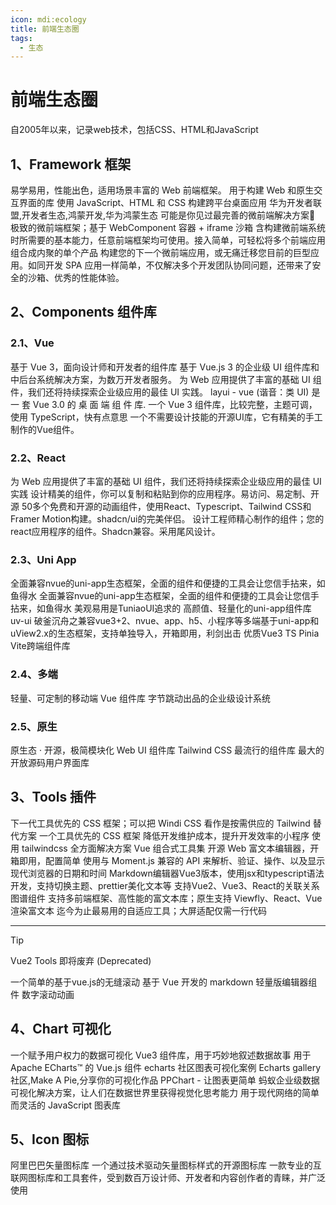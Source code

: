 ```yaml
---
icon: mdi:ecology
title: 前端生态圈
tags:
  - 生态
---
```


# 前端生态圈

<LinkCard title="MDN Web Docs" href="https://developer.mozilla.org/zh-CN/" icon="https://developer.mozilla.org/favicon-48x48.bc390275e955dacb2e65.png"  >
自2005年以来，记录web技术，包括CSS、HTML和JavaScript
</LinkCard>

## 1、Framework 框架

<CardGrid>
  <LinkCard title="Vue.js" href="https://cn.vuejs.org/" icon="https://icon.bqb.cool/?url=cn.vuejs.org" >
  易学易用，性能出色，适用场景丰富的 Web 前端框架。
  </LinkCard>
  <LinkCard title="React" href="https://zh-hans.react.dev/" icon="https://icon.bqb.cool/?url=zh-hans.react.dev" >
  用于构建 Web 和原生交互界面的库
  </LinkCard>
  <LinkCard title="Electron" href="https://electron.nodejs.cn/" icon="https://icon.bqb.cool/?url=electron.nodejs.cn" >
  使用 JavaScript、HTML 和 CSS 构建跨平台桌面应用
  </LinkCard>
  <LinkCard title="HarmonyOS" href="https://developer.huawei.com/consumer/cn/" icon="https://icon.bqb.cool/?url=developer.huawei.com" >
  华为开发者联盟,开发者生态,鸿蒙开发,华为鸿蒙生态
  </LinkCard>
  <LinkCard title="qiankun" href="https://qiankun.umijs.org/zh" icon="https://icon.bqb.cool/?url=qiankun.umijs.org" >
  可能是你见过最完善的微前端解决方案🧐
  </LinkCard>
  <LinkCard title="无界" href="https://wujie-micro.github.io/doc/" icon="https://wujie-micro.github.io/doc/wujie.png" >
  极致的微前端框架；基于 WebComponent 容器 + iframe 沙箱
  </LinkCard>
  <LinkCard title="Garfish" href="https://www.garfishjs.org/" icon="https://icon.bqb.cool/?url=www.garfishjs.org" >
  含构建微前端系统时所需要的基本能力，任意前端框架均可使用。接入简单，可轻松将多个前端应用组合成内聚的单个产品
  </LinkCard>
  <LinkCard title="Icestark" href="https://micro-frontends.ice.work/" icon="https://icon.bqb.cool/?url=micro-frontends.ice.work" >
  构建您的下一个微前端应用，或无痛迁移您目前的巨型应用。如同开发 SPA 应用一样简单，不仅解决多个开发团队协同问题，还带来了安全的沙箱、优秀的性能体验。
  </LinkCard>
</CardGrid>

## 2、Components 组件库

### 2.1、Vue

<CardGrid>
  <LinkCard title="Element Plus" href="https://element-plus.org/zh-CN/" icon="https://icon.bqb.cool/?url=element-plus.org" >
  基于 Vue 3，面向设计师和开发者的组件库
  </LinkCard>
  <LinkCard title="View Design" href="https://www.iviewui.com/" icon="https://icon.bqb.cool/?url=www.iviewui.com" >
  基于 Vue.js 3 的企业级 UI 组件库和中后台系统解决方案，为数万开发者服务。
  </LinkCard>
  <LinkCard title="Ant Design Vue" href="https://www.antdv.com/components/overview-cn" icon="https://icon.bqb.cool/?url=www.antdv.com" >
  为 Web 应用提供了丰富的基础 UI 组件，我们还将持续探索企业级应用的最佳 UI 实践。
  </LinkCard>
  <LinkCard title="layui - vue" href="https://www.layui-vue.com/zh-CN/index" icon="https://icon.bqb.cool/?url=www.layui-vue.com" >
  layui - vue (谐音：类 UI) 是 一 套 Vue 3.0 的 桌 面 端 组 件 库.
  </LinkCard>
  <LinkCard title="Naïve UI" href="https://www.naiveui.com/zh-CN/" icon="https://icon.bqb.cool/?url=www.naiveui.com" >
  一个 Vue 3 组件库，比较完整，主题可调，使用 TypeScript，快有点意思
  </LinkCard>
  <LinkCard title="Vuetify" href="https://vuetifyjs.com/zh-Hans/" icon="https://icon.bqb.cool/?url=vuetifyjs.com" >
  一个不需要设计技能的开源UI库，它有精美的手工制作的Vue组件。
  </LinkCard>
</CardGrid>

### 2.2、React

<CardGrid>
  <LinkCard title="Ant Design" href="https://ant-design.antgroup.com/" icon="https://icon.bqb.cool/?url=ant-design.antgroup.com" >
  为 Web 应用提供了丰富的基础 UI 组件，我们还将持续探索企业级应用的最佳 UI 实践
  </LinkCard>
  <LinkCard title="shadcn/ui" href="https://www.shadcn.com.cn/" icon="https://icon.bqb.cool/?url=www.shadcn.com.cn" >
  设计精美的组件，你可以复制和粘贴到你的应用程序。易访问、易定制、开源
  </LinkCard>
  <LinkCard title="Magic UI" href="https://magicui.design/" icon="https://icon.bqb.cool/?url=magicui.design" >
  50多个免费和开源的动画组件，使用React、Typescript、Tailwind CSS和Framer Motion构建。shadcn/ui的完美伴侣。
  </LinkCard>
  <LinkCard title="cult/ui" href="https://www.cult-ui.com/" icon="https://icon.bqb.cool/?url=www.cult-ui.com" >
  设计工程师精心制作的组件；您的react应用程序的组件。Shadcn兼容。采用尾风设计。
  </LinkCard>
</CardGrid>

### 2.3、Uni App

<CardGrid>
  <LinkCard title="uView" href="https://www.uviewui.com/" icon="https://icon.bqb.cool/?url=www.uviewui.com" >
  全面兼容nvue的uni-app生态框架，全面的组件和便捷的工具会让您信手拈来，如鱼得水
  </LinkCard>
  <LinkCard title="uView-Plus" href="https://uview-plus.jiangruyi.com/" icon="https://icon.bqb.cool/?url=uview-plus.jiangruyi.com" >
  全面兼容nvue的uni-app生态框架，全面的组件和便捷的工具会让您信手拈来，如鱼得水
  </LinkCard>
  <LinkCard title="TuniaoUI" href="https://vue3.tuniaokj.com/" icon="https://icon.bqb.cool/?url=vue3.tuniaokj.com" >
  美观易用是TuniaoUI追求的
  </LinkCard>
  <LinkCard title="Wot Design Uni" href="https://wot-design-uni.netlify.app/" icon="https://icon.bqb.cool/?url=wot-design-uni.netlify.app" >
  高颜值、轻量化的uni-app组件库
  </LinkCard>
  <LinkCard title="uv-ui" href="https://www.uvui.cn/" icon="https://icon.bqb.cool/?url=www.uvui.cn" >
  uv-ui 破釜沉舟之兼容vue3+2、nvue、app、h5、小程序等多端基于uni-app和uView2.x的生态框架，支持单独导入，开箱即用，利剑出击
  </LinkCard>
  <LinkCard title="TMUI" href="https://tmui.design/" icon="https://icon.bqb.cool/?url=tmui.design" >
  优质Vue3 TS Pinia Vite跨端组件库
  </LinkCard>
</CardGrid>

### 2.4、多端

<CardGrid>
  <LinkCard title="Vant" href="https://vant-ui.github.io/vant/#/zh-CN" icon="https://icon.bqb.cool/?url=vant-ui.github.io" >
  轻量、可定制的移动端 Vue 组件库
  </LinkCard>
  <LinkCard title="Arco.Design" href="https://arco.design/" icon="https://icon.bqb.cool/?url=arco.design" >
  字节跳动出品的企业级设计系统
  </LinkCard>
</CardGrid>

### 2.5、原生

<CardGrid>
  <LinkCard title="Layui" href="https://layui.dev/" icon="https://icon.bqb.cool/?url=layui.dev" >
  原生态 · 开源，极简模块化 Web UI 组件库
  </LinkCard>
  <LinkCard title="daisyUI" href="https://daisyui.com/" icon="https://icon.bqb.cool/?url=daisyui.com" >
  Tailwind CSS 最流行的组件库
  </LinkCard>
  <LinkCard title="UIverse" href="https://uiverse.io/" icon="https://icon.bqb.cool/?url=uiverse.io" >
  最大的开放源码用户界面库
  </LinkCard>
</CardGrid>

## 3、Tools 插件

<CardGrid>
  <LinkCard title="Windi CSS" href="https://cn.windicss.org/" icon="https://icon.bqb.cool/?url=cn.windicss.org" >
  下一代工具优先的 CSS 框架；可以把 Windi CSS 看作是按需供应的 Tailwind 替代方案
  </LinkCard>
  <LinkCard title="TailWind CSS" href="https://tailwind.nodejs.cn/" icon="https://icon.bqb.cool/?url=tailwind.nodejs.cn" >
  一个工具优先的 CSS 框架
  </LinkCard>
  <LinkCard title="weapp-tailwindcss" href="https://weapp-tw.icebreaker.top/" icon="https://icon.bqb.cool/?url=weapp-tw.icebreaker.top" >
  降低开发维护成本，提升开发效率的小程序 使用 tailwindcss 全方面解决方案
  </LinkCard>
  <LinkCard title="VueUse" href="https://vueuse.nodejs.cn/" icon="https://icon.bqb.cool/?url=vueuse.nodejs.cn" >
  Vue 组合式工具集
  </LinkCard>
  <LinkCard title="wangEditor 5" href="https://www.wangeditor.com/" icon="https://icon.bqb.cool/?url=www.wangeditor.com" >
  开源 Web 富文本编辑器，开箱即用，配置简单
  </LinkCard>
  <LinkCard title="Day.js" href="https://day.nodejs.cn/" icon="https://icon.bqb.cool/?url=day.nodejs.cn" >
  使用与 Moment.js 兼容的 API 来解析、验证、操作、以及显示现代浏览器的日期和时间
  </LinkCard>
  <LinkCard title="md-editor-v3" href="https://imzbf.github.io/md-editor-v3/zh-CN/index" icon="https://icon.bqb.cool/?url=imzbf.github.io" >
  Markdown编辑器Vue3版本，使用jsx和typescript语法开发，支持切换主题、prettier美化文本等
  </LinkCard>
  <LinkCard title="relation-graph" href="https://relation-graph.com/" icon="https://icon.bqb.cool/?url=relation-graph.com" >
  支持Vue2、Vue3、React的关联关系图谱组件
  </LinkCard>
  <LinkCard title="TextBus" href="https://textbus.io/" icon="https://icon.bqb.cool/?url=textbus.io" >
  支持多前端框架、高性能的富文本库；原生支持 Viewfly、React、Vue 渲染富文本
  </LinkCard>
  <LinkCard title="Autofit.js" href="https://auto-plugin.github.io/index/autofit.js/" icon="https://auto-plugin.github.io/index/autofit.js/logo.png" >
  迄今为止最易用的自适应工具；大屏适配仅需一行代码
  </LinkCard>
</CardGrid>

---

> [!tip]
> Vue2 Tools 即将废弃 (Deprecated)

<CardGrid>
  <LinkCard title="vue-seamless-scroll" href="https://chenxuan0000.github.io/vue-seamless-scroll/zh/" icon="https://icon.bqb.cool/?url=chenxuan0000.github.io" >
  一个简单的基于vue.js的无缝滚动
  </LinkCard>
  <LinkCard title="v-md-editor" href="https://code-farmer-i.github.io/vue-markdown-editor" icon="https://icon.bqb.cool/?url=code-farmer-i.github.io" >
  基于 Vue 开发的 markdown 轻量版编辑器组件
  </LinkCard>
  <LinkCard title="Vue CountTo" href="https://panjiachen.github.io/countTo/demo/" icon="https://icon.bqb.cool/?url=panjiachen.github.io" >
  数字滚动动画
  </LinkCard>
</CardGrid>

## 4、Chart 可视化

<CardGrid>
  <LinkCard title="Vue Data UI" href="https://vue-data-ui.graphieros.com/" icon="https://icon.bqb.cool/?url=vue-data-ui.graphieros.com" >
  一个赋予用户权力的数据可视化 Vue3 组件库，用于巧妙地叙述数据故事
  </LinkCard>
  <LinkCard title="Vue-ECharts" href="https://vue-echarts.dev/" icon="https://icon.bqb.cool/?url=vue-echarts.dev" >
  用于 Apache ECharts™ 的 Vue.js 组件
  </LinkCard>
  <LinkCard title="Makeapie" href="https://www.makeapie.cn/echarts" icon="https://icon.bqb.cool/?url=www.makeapie.cn" >
  echarts 社区图表可视化案例
  </LinkCard>
  <LinkCard title="Echarts Dome" href="https://www.isqqw.com/" icon="https://icon.bqb.cool/?url=www.isqqw.com" >
  Echarts gallery 社区,Make A Pie,分享你的可视化作品
  </LinkCard>
  <LinkCard title="PPChart" href="https://www.ppchart.com/" icon="https://icon.bqb.cool/?url=www.ppchart.com" >
  PPChart - 让图表更简单
  </LinkCard>
  <LinkCard title="AntV" href="https://antv.antgroup.com/zh" icon="https://icon.bqb.cool/?url=antv.antgroup.com" >
  蚂蚁企业级数据可视化解决方案，让人们在数据世界里获得视觉化思考能力
  </LinkCard>
  <LinkCard title="Chart.js" href="https://chartjs.cn/" icon="https://icon.bqb.cool/?url=chartjs.cn" >
  用于现代网络的简单而灵活的 JavaScript 图表库
  </LinkCard>
</CardGrid>

## 5、Icon 图标

<CardGrid>
  <LinkCard title="IconFont" href="https://www.iconfont.cn/" icon="https://icon.bqb.cool/?url=www.iconfont.cn" >
  阿里巴巴矢量图标库
  </LinkCard>
  <LinkCard title="IconPark" href="https://iconpark.oceanengine.com/" icon="https://icon.bqb.cool/?url=iconpark.oceanengine.com" >
  一个通过技术驱动矢量图标样式的开源图标库
  </LinkCard>
  <LinkCard title="Font Awesome" href="https://fa6.dashgame.com/" icon="https://icon.bqb.cool/?url=fa6.dashgame.com" >
  一款专业的互联网图标库和工具套件，受到数百万设计师、开发者和内容创作者的青睐，并广泛使用
  </LinkCard>
</CardGrid>
